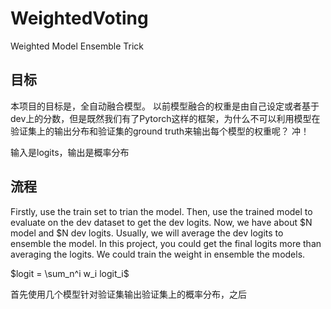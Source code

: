 # WeightedVoting
Weighted Model Ensemble Trick

## 目标

本项目的目标是，全自动融合模型。 以前模型融合的权重是由自己设定或者基于dev上的分数，但是既然我们有了Pytorch这样的框架，为什么不可以利用模型在验证集上的输出分布和验证集的ground truth来输出每个模型的权重呢？ 冲！


输入是logits，输出是概率分布


## 流程

Firstly, use the train set to trian the model. Then, use the trained model to evaluate on the dev dataset to get the dev logits. Now, we have about $N model and $N dev logits. Usually, we will average the dev logits to ensemble the model. In this project, you could get the final logits more than averaging the logits. We could train the weight in ensemble the models.

$logit = \sum_n^i w_i logit_i$


首先使用几个模型针对验证集输出验证集上的概率分布，之后
